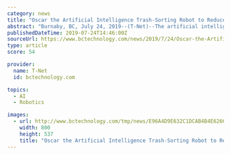 ```yaml
---
category: news
title: "Oscar the Artificial Intelligence Trash-Sorting Robot to Reduce Waste at SFU's Surrey Campus"
abstract: "Burnaby, BC, July 24, 2019--(T-Net)--The artificial intelligence robot \"Oscar\" will make recycling easier at Simon Fraser University's Surrey Campus, starting today. A signature product of Intuitive AI, a startup founded by two SFU Mechatronic Systems ..."
publishedDateTime: 2019-07-24T14:46:00Z
sourceUrl: https://www.bctechnology.com/news/2019/7/24/Oscar-the-Artificial-Intelligence-Trash-Sorting-Robot-to-Reduce-Waste-at-SFUs-Surrey-Campus.cfm
type: article
score: 54

provider:
  name: T-Net
  id: bctechnology.com

topics:
  - AI
  - Robotics

images:
  - url: http://www.bctechnology.com/tmp/news/E96A4D9E632C1DCAB4B4E626691D88D32CB95AF8574A0909492521D2F9D1AB5C.jpg
    width: 800
    height: 537
    title: "Oscar the Artificial Intelligence Trash-Sorting Robot to Reduce Waste at SFU's Surrey Campus"
---
```

